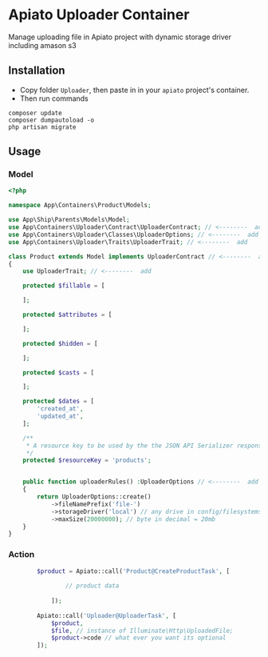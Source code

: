 # Apiato Uploader Container
Manage uploading file in Apiato project with dynamic storage driver including amason s3

## Installation
- Copy folder `Uploader`, then paste in in your `apiato` project's container.
- Then run commands
```
composer update
composer dumpautoload -o
php artisan migrate
```

## Usage

### Model
```php
<?php

namespace App\Containers\Product\Models;

use App\Ship\Parents\Models\Model;
use App\Containers\Uploader\Contract\UploaderContract; // <--------  add
use App\Containers\Uploader\Classes\UploaderOptions; // <--------  add
use App\Containers\Uploader\Traits\UploaderTrait; // <--------  add

class Product extends Model implements UploaderContract // <--------  add
{
    use UploaderTrait; // <--------  add

    protected $fillable = [

    ];

    protected $attributes = [

    ];

    protected $hidden = [

    ];

    protected $casts = [

    ];

    protected $dates = [
        'created_at',
        'updated_at',
    ];

    /**
     * A resource key to be used by the the JSON API Serializer responses.
     */
    protected $resourceKey = 'products';


    public function uploaderRules() :UploaderOptions // <--------  add
    {
        return UploaderOptions::create()
            ->fileNamePrefix('file-')
            ->storageDriver('local') // any drive in config/filesystems.disk
            ->maxSize(20000000); // byte in decimal = 20mb
    }
}

```

### Action
```php
        $product = Apiato::call('Product@CreateProductTask', [
            
                // product data
            
            ]);
            
        Apiato::call('Uploader@UploaderTask', [
            $product,
            $file, // instance of Illuminate\Http\UploadedFile;
            $product->code // what ever you want its optional
        ]);

```
